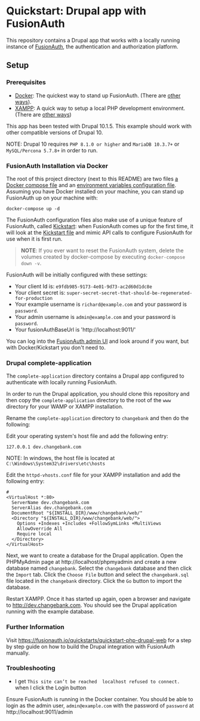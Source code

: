 # Quickstart: Drupal app with FusionAuth

This repository contains a Drupal app that works with a locally running instance of [FusionAuth](https://fusionauth.io/), the authentication and authorization platform.

## Setup

### Prerequisites
- [Docker](https://www.docker.com): The quickest way to stand up FusionAuth. (There are [other ways](/docs/v1/tech/installation-guide/)).
- [XAMPP](https://www.apachefriends.org/): A quick way to setup a local PHP development environment. (There are [other ways](https://www.drupal.org/docs/getting-started/installing-drupal))

This app has been tested with Drupal 10.1.5. This example should work with other compatible versions of Drupal 10.

NOTE: Drupal 10 requires `PHP 8.1.0 or higher` and `MariaDB 10.3.7+` or `MySQL/Percona 5.7.8+` in order to run.

### FusionAuth Installation via Docker

The root of this project directory (next to this README) are two files [a Docker compose file](./docker-compose.yml) and an [environment variables configuration file](./.env). Assuming you have Docker installed on your machine, you can stand up FusionAuth up on your machine with:

```
docker-compose up -d
```

The FusionAuth configuration files also make use of a unique feature of FusionAuth, called [Kickstart](https://fusionauth.io/docs/v1/tech/installation-guide/kickstart): when FusionAuth comes up for the first time, it will look at the [Kickstart file](./kickstart/kickstart.json) and mimic API calls to configure FusionAuth for use when it is first run. 

> **NOTE**: If you ever want to reset the FusionAuth system, delete the volumes created by docker-compose by executing `docker-compose down -v`. 

FusionAuth will be initially configured with these settings:

* Your client Id is: `e9fdb985-9173-4e01-9d73-ac2d60d1dc8e`
* Your client secret is: `super-secret-secret-that-should-be-regenerated-for-production`
* Your example username is `richard@example.com` and your password is `password`.
* Your admin username is `admin@example.com` and your password is `password`.
* Your fusionAuthBaseUrl is 'http://localhost:9011/'

You can log into the [FusionAuth admin UI](http://localhost:9011/admin) and look around if you want, but with Docker/Kickstart you don't need to.

### Drupal complete-application

The `complete-application` directory contains a Drupal app configured to authenticate with locally running FusionAuth.

In order to run the Drupal application, you should clone this repository and then copy the `complete-application` directory to the root of the `www` directory for your WAMP or XAMPP installation.

Rename the `complete-application` directory to `changebank` and then do the following:

Edit your operating system's host file and add the following entry:

```
127.0.0.1 dev.changebank.com
```
NOTE: In windows, the host file is located at `C:\Windows\System32\drivers\etc\hosts`

Edit the `httpd-vhosts.conf` file for your XAMPP installation and add the following entry:

```
#
<VirtualHost *:80>
  ServerName dev.changebank.com
  ServerAlias dev.changebank.com
  DocumentRoot "${INSTALL_DIR}/www/changebank/web/"
  <Directory "${INSTALL_DIR}/www/changebank/web/">
    Options +Indexes +Includes +FollowSymLinks +MultiViews
    AllowOverride All
    Require local
  </Directory>
</VirtualHost>
```

Next, we want to create a database for the Drupal application. Open the PHPMyAdmin page at http://localhost/phpmyadmin and create a new database named `changebank`. Select the `changebank` database and then click the `Import` tab. Click the `Choose File` button and select the `changebank.sql` file located in the `changebank` directory. Click the `Go` button to import the database.

Restart XAMPP. Once it has started up again, open a browser and navigate to http://dev.changebank.com. You should see the Drupal application running with the example database.

### Further Information

Visit https://fusionauth.io/quickstarts/quickstart-php-drupal-web for a step by step guide on how to build the Drupal integration with FusionAuth manually.

### Troubleshooting

* I get `This site can’t be reached  localhost refused to connect.` when I click the Login button

Ensure FusionAuth is running in the Docker container.  You should be able to login as the admin user, `admin@example.com` with the password of `password` at http://localhost:9011/admin